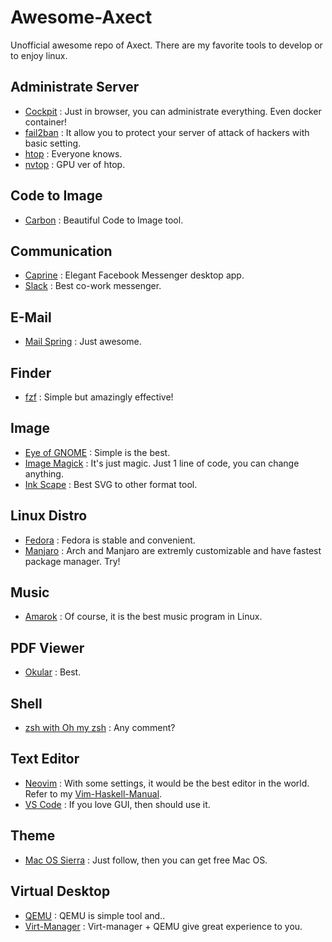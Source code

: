 # Awesome-Axect

Unofficial awesome repo of Axect. There are my favorite tools to develop or to enjoy linux.

## Administrate Server

* [Cockpit](http://cockpit-project.org/) : Just in browser, you can administrate everything. Even docker container!
* [fail2ban](https://www.fail2ban.org/wiki/index.php/Main_Page) : It allow you to protect your server of attack of hackers with basic setting.
* [htop](https://hisham.hm/htop/) : Everyone knows.
* [nvtop](https://github.com/Syllo/nvtop) : GPU ver of htop.

## Code to Image

* [Carbon](https://carbon.now.sh/) : Beautiful Code to Image tool.

## Communication

* [Caprine](https://github.com/sindresorhus/caprine) : Elegant Facebook Messenger desktop app.
* [Slack](https://slack.com/) : Best co-work messenger.

## E-Mail

* [Mail Spring](https://getmailspring.com/) : Just awesome.

## Finder

* [fzf](https://github.com/junegunn/fzf) : Simple but amazingly effective!

## Image

* [Eye of GNOME](https://wiki.gnome.org/Apps/EyeOfGnome) : Simple is the best.
* [Image Magick](https://www.imagemagick.org/script/index.php) : It's just magic. Just 1 line of code, you can change anything.
* [Ink Scape](https://inkscape.org/en/) : Best SVG to other format tool.

## Linux Distro

* [Fedora](https://getfedora.org/en) : Fedora is stable and convenient.
* [Manjaro](https://manjaro.org/) : Arch and Manjaro are extremly customizable and have fastest package manager. Try!

## Music

* [Amarok](https://amarok.kde.org/) : Of course, it is the best music program in Linux.

## PDF Viewer

* [Okular](https://okular.kde.org/) : Best.

## Shell

* [zsh with Oh my zsh](http://ohmyz.sh/) : Any comment?

## Text Editor

* [Neovim](https://neovim.io/) : With some settings, it would be the best editor in the world. Refer to my [Vim-Haskell-Manual](https://github.com/Axect/Vim-Haskell-Manual). 
* [VS Code](https://code.visualstudio.com/) : If you love GUI, then should use it.

## Theme

* [Mac OS Sierra](https://fedoramagazine.org/keeping-fedora-beautiful-contribute-wallpaper/) : Just follow, then you can get free Mac OS.

## Virtual Desktop

* [QEMU](https://www.qemu.org/) : QEMU is simple tool and..
* [Virt-Manager](https://virt-manager.org/) : Virt-manager + QEMU give great experience to you.
